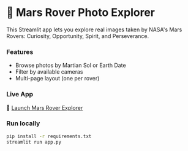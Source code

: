 # 🚀 Mars Rover Photo Explorer

This Streamlit app lets you explore real images taken by NASA's Mars Rovers: Curiosity, Opportunity, Spirit, and Perseverance.

### Features
- Browse photos by Martian Sol or Earth Date
- Filter by available cameras
- Multi-page layout (one per rover)

### Live App
🔗 [Launch Mars Rover Explorer](https://mars-rover-app-beeabctsgqv5seegv3lmba.streamlit.app/)


### Run locally

```bash
pip install -r requirements.txt
streamlit run app.py
